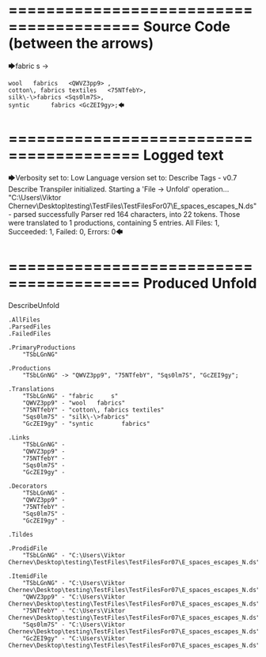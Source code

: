 ========================================
Source Code (between the arrows)
========================================

🡆fabric     s 	<TSbLGnNG> ->

	wool   fabrics	 <QWVZ3pp9> ,
	cotton\, fabrics textiles   <75NTfebY>,
    silk\-\>fabrics <Sqs0lm7S>,
    syntic 		fabrics <GcZEI9gy>;🡄

========================================
Logged text
========================================

🡆Verbosity set to: Low
Language version set to: Describe Tags - v0.7
Describe Transpiler initialized.
Starting a 'File -> Unfold' operation...
"C:\Users\Viktor Chernev\Desktop\testing\TestFiles\TestFilesFor07\E_spaces_escapes_N.ds" - parsed successfully
Parser red 164 characters, into 22 tokens.
Those were translated to 1 productions, containing 5 entries.
All Files: 1, Succeeded: 1, Failed: 0, Errors: 0🡄

========================================
Produced Unfold
========================================

DescribeUnfold

    .AllFiles
    .ParsedFiles
    .FailedFiles

    .PrimaryProductions
        "TSbLGnNG" 

    .Productions
        "TSbLGnNG" -> "QWVZ3pp9", "75NTfebY", "Sqs0lm7S", "GcZEI9gy";

    .Translations
        "TSbLGnNG" - "fabric     s"
        "QWVZ3pp9" - "wool   fabrics"
        "75NTfebY" - "cotton\, fabrics textiles"
        "Sqs0lm7S" - "silk\-\>fabrics"
        "GcZEI9gy" - "syntic 		fabrics"

    .Links
        "TSbLGnNG" - 
        "QWVZ3pp9" - 
        "75NTfebY" - 
        "Sqs0lm7S" - 
        "GcZEI9gy" - 

    .Decorators
        "TSbLGnNG" - 
        "QWVZ3pp9" - 
        "75NTfebY" - 
        "Sqs0lm7S" - 
        "GcZEI9gy" - 

    .Tildes

    .ProdidFile
        "TSbLGnNG" - "C:\Users\Viktor Chernev\Desktop\testing\TestFiles\TestFilesFor07\E_spaces_escapes_N.ds"

    .ItemidFile
        "TSbLGnNG" - "C:\Users\Viktor Chernev\Desktop\testing\TestFiles\TestFilesFor07\E_spaces_escapes_N.ds"
        "QWVZ3pp9" - "C:\Users\Viktor Chernev\Desktop\testing\TestFiles\TestFilesFor07\E_spaces_escapes_N.ds"
        "75NTfebY" - "C:\Users\Viktor Chernev\Desktop\testing\TestFiles\TestFilesFor07\E_spaces_escapes_N.ds"
        "Sqs0lm7S" - "C:\Users\Viktor Chernev\Desktop\testing\TestFiles\TestFilesFor07\E_spaces_escapes_N.ds"
        "GcZEI9gy" - "C:\Users\Viktor Chernev\Desktop\testing\TestFiles\TestFilesFor07\E_spaces_escapes_N.ds"

